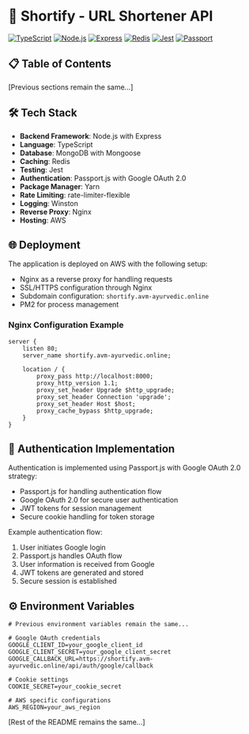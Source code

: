 # 🔗 Shortify - URL Shortener API

[![TypeScript](https://img.shields.io/badge/TypeScript-4.0-blue.svg)](https://www.typescriptlang.org/)
[![Node.js](https://img.shields.io/badge/Node.js-18.x-green.svg)](https://nodejs.org/)
[![Express](https://img.shields.io/badge/Express-4.x-lightgrey.svg)](https://expressjs.com/)
[![Redis](https://img.shields.io/badge/Redis-4.x-red.svg)](https://redis.io/)
[![Jest](https://img.shields.io/badge/Jest-29.x-orange.svg)](https://jestjs.io/)
[![Passport](https://img.shields.io/badge/Passport-0.6-green.svg)](https://www.passportjs.org/)

## 📋 Table of Contents
[Previous sections remain the same...]

## 🛠 Tech Stack

- **Backend Framework**: Node.js with Express
- **Language**: TypeScript
- **Database**: MongoDB with Mongoose
- **Caching**: Redis
- **Testing**: Jest
- **Authentication**: Passport.js with Google OAuth 2.0
- **Package Manager**: Yarn
- **Rate Limiting**: rate-limiter-flexible
- **Logging**: Winston
- **Reverse Proxy**: Nginx
- **Hosting**: AWS

## 🌐 Deployment

The application is deployed on AWS with the following setup:
- Nginx as a reverse proxy for handling requests
- SSL/HTTPS configuration through Nginx
- Subdomain configuration: `shortify.avm-ayurvedic.online`
- PM2 for process management

### Nginx Configuration Example
```nginx
server {
    listen 80;
    server_name shortify.avm-ayurvedic.online;

    location / {
        proxy_pass http://localhost:8000;
        proxy_http_version 1.1;
        proxy_set_header Upgrade $http_upgrade;
        proxy_set_header Connection 'upgrade';
        proxy_set_header Host $host;
        proxy_cache_bypass $http_upgrade;
    }
}
```

## 🔐 Authentication Implementation

Authentication is implemented using Passport.js with Google OAuth 2.0 strategy:
- Passport.js for handling authentication flow
- Google OAuth 2.0 for secure user authentication
- JWT tokens for session management
- Secure cookie handling for token storage

Example authentication flow:
1. User initiates Google login
2. Passport.js handles OAuth flow
3. User information is received from Google
4. JWT tokens are generated and stored
5. Secure session is established

## ⚙️ Environment Variables

```env
# Previous environment variables remain the same...

# Google OAuth credentials
GOOGLE_CLIENT_ID=your_google_client_id
GOOGLE_CLIENT_SECRET=your_google_client_secret
GOOGLE_CALLBACK_URL=https://shortify.avm-ayurvedic.online/api/auth/google/callback

# Cookie settings
COOKIE_SECRET=your_cookie_secret

# AWS specific configurations
AWS_REGION=your_aws_region
```

[Rest of the README remains the same...]